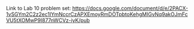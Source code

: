 Link to Lab 10 problem set:
https://docs.google.com/document/d/e/2PACX-1vSGYm2C2z2ec1IYmNccrCzAPXEmoyRmDOTpbtoKehgMIGvNq9akOJmFcVU5tXOMwP9I877nWCVz-iyK/pub 